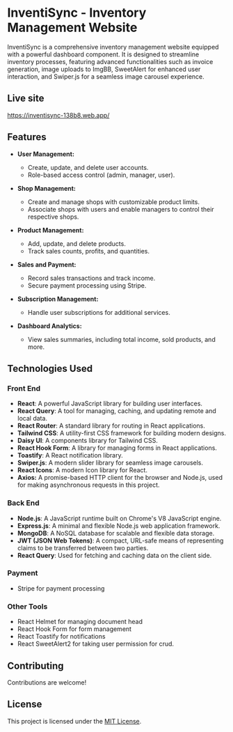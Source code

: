 # InventiSync - Inventory Management Website

InventiSync is a comprehensive inventory management website equipped with a powerful dashboard component. It is designed to streamline inventory processes, featuring advanced functionalities such as invoice generation, image uploads to ImgBB, SweetAlert for enhanced user interaction, and Swiper.js for a seamless image carousel experience.

## Live site
https://inventisync-138b8.web.app/

## Features

- **User Management:**
  - Create, update, and delete user accounts.
  - Role-based access control (admin, manager, user).

- **Shop Management:**
  - Create and manage shops with customizable product limits.
  - Associate shops with users and enable managers to control their respective shops.

- **Product Management:**
  - Add, update, and delete products.
  - Track sales counts, profits, and quantities.

- **Sales and Payment:**
  - Record sales transactions and track income.
  - Secure payment processing using Stripe.

- **Subscription Management:**
  - Handle user subscriptions for additional services.

- **Dashboard Analytics:**
  - View sales summaries, including total income, sold products, and more.


## Technologies Used

### Front End

- **React**: A powerful JavaScript library for building user interfaces.
- **React Query**: A tool for managing, caching, and updating remote and local data.
- **React Router**: A standard library for routing in React applications.
- **Tailwind CSS**: A utility-first CSS framework for building modern designs.
- **Daisy UI**: A components library for Tailwind CSS.
- **React Hook Form**: A library for managing forms in React applications.
- **Toastify**: A React notification library.
- **Swiper.js**: A modern slider library for seamless image carousels.
- **React Icons**: A modern Icon library for React.
- **Axios:** A promise-based HTTP client for the browser and Node.js, used for making asynchronous requests in this project.

### Back End

- **Node.js**: A JavaScript runtime built on Chrome's V8 JavaScript engine.
- **Express.js**: A minimal and flexible Node.js web application framework.
- **MongoDB**: A NoSQL database for scalable and flexible data storage.
- **JWT (JSON Web Tokens)**: A compact, URL-safe means of representing claims to be transferred between two parties.
- **React Query**: Used for fetching and caching data on the client side.
 
### Payment
- Stripe for payment processing

### Other Tools
  - React Helmet for managing document head
  - React Hook Form for form management
  - React Toastify for notifications
  - React SweetAlert2 for taking user permission for crud.


## Contributing

Contributions are welcome! 

## License

This project is licensed under the [MIT License](LICENSE).

